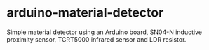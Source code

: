# arduino-material-detector
Simple material detector using an Arduino board, SN04-N inductive proximity sensor, TCRT5000 infrared sensor and LDR resistor.
